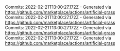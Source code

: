 Commits: 2022-02-21T13:00:27.172Z - Generated via https://github.com/marketplace/actions/artificial-grass
<br>
Commits: 2022-02-21T13:00:27.172Z - Generated via https://github.com/marketplace/actions/artificial-grass
<br>
Commits: 2022-02-21T13:00:27.172Z - Generated via https://github.com/marketplace/actions/artificial-grass
<br>
Commits: 2022-02-21T13:00:27.172Z - Generated via https://github.com/marketplace/actions/artificial-grass
<br>
